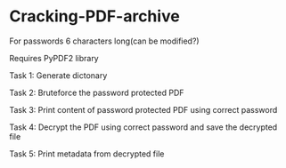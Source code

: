 # Cracking-PDF-archive

For passwords 6 characters long(can be modified?)

Requires PyPDF2 library

Task 1: Generate dictonary

Task 2: Bruteforce the password protected PDF

Task 3: Print content of password protected PDF using correct password

Task 4: Decrypt the PDF using correct password and save the decrypted file

Task 5: Print metadata from decrypted file




